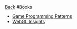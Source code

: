 [Back](README.md)
#Books
  * [Game Programming Patterns](http://gameprogrammingpatterns.com/)
  * [WebGL Insights](http://www.webglinsights.com/)
